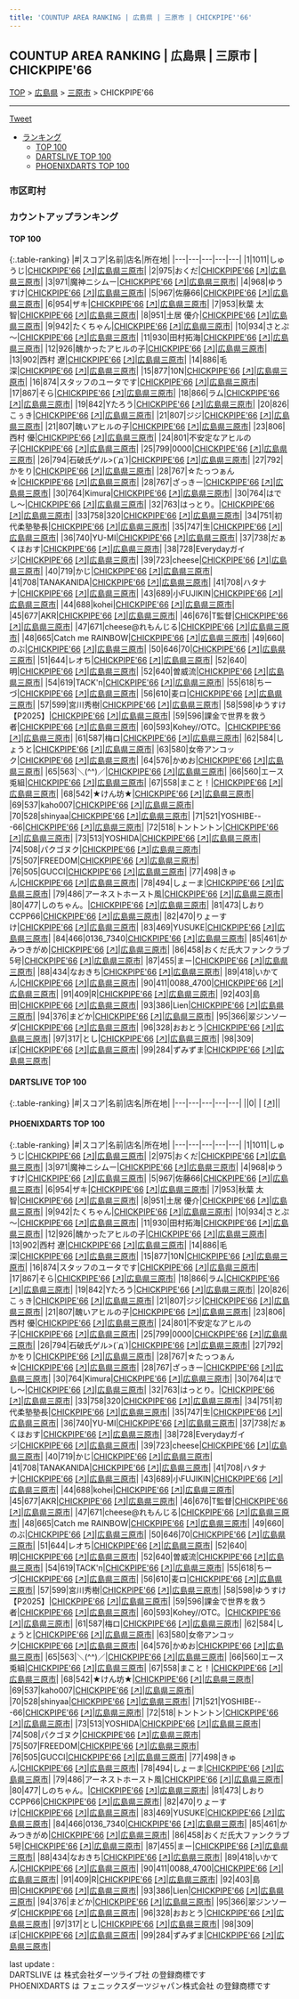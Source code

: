 ```yaml
---
title: 'COUNTUP AREA RANKING | 広島県 | 三原市 | CHICKPIPE''66'
---
```

## COUNTUP AREA RANKING | 広島県 | 三原市 | CHICKPIPE'66

[TOP](/darts/rank/) > [広島県](/darts/rank/広島県/) > [三原市](/darts/rank/広島県/三原市/) > CHICKPIPE'66

___

<a href="https://twitter.com/share?ref_src=twsrc%5Etfw" data-text="COUNTUP AREA RANKING | 広島県三原市CHICKPIPE'66" class="twitter-share-button" data-hashtags="DARTSLIVE,PHOENIXDARTS,darts,ダーツ" data-show-count="false">Tweet</a>

* [ランキング](#カウントアップランキング)
    * [TOP 100](#top-100)
    * [DARTSLIVE TOP 100](#dartslive-top-100)
    * [PHOENIXDARTS TOP 100](#phoenixdarts-top-100)

### 市区町村

<ul>

</ul>

### カウントアップランキング

#### TOP 100



{:.table-ranking}
|#|スコア|名前|店名|所在地|
|---|---|---|---|---|
|1|1011|<span class="rank-name-pd">しゅうじ</span>|<a href="/darts/rank/shops/75412.html">CHICKPIPE'66</a> <a href="https://vs.phoenixdarts.com/jp/shop/shopDetailInfo/s_75412?s_seq=75412">[↗]</a>|<a href="/darts/rank/広島県/三原市">広島県三原市</a>|
|2|975|<span class="rank-name-pd">おくだ</span>|<a href="/darts/rank/shops/75412.html">CHICKPIPE'66</a> <a href="https://vs.phoenixdarts.com/jp/shop/shopDetailInfo/s_75412?s_seq=75412">[↗]</a>|<a href="/darts/rank/広島県/三原市">広島県三原市</a>|
|3|971|<span class="rank-name-pd">魔神ニシムー</span>|<a href="/darts/rank/shops/75412.html">CHICKPIPE'66</a> <a href="https://vs.phoenixdarts.com/jp/shop/shopDetailInfo/s_75412?s_seq=75412">[↗]</a>|<a href="/darts/rank/広島県/三原市">広島県三原市</a>|
|4|968|<span class="rank-name-pd">ゆうすけ</span>|<a href="/darts/rank/shops/75412.html">CHICKPIPE'66</a> <a href="https://vs.phoenixdarts.com/jp/shop/shopDetailInfo/s_75412?s_seq=75412">[↗]</a>|<a href="/darts/rank/広島県/三原市">広島県三原市</a>|
|5|967|<span class="rank-name-pd">佐藤66</span>|<a href="/darts/rank/shops/75412.html">CHICKPIPE'66</a> <a href="https://vs.phoenixdarts.com/jp/shop/shopDetailInfo/s_75412?s_seq=75412">[↗]</a>|<a href="/darts/rank/広島県/三原市">広島県三原市</a>|
|6|954|<span class="rank-name-pd">ザキ</span>|<a href="/darts/rank/shops/75412.html">CHICKPIPE'66</a> <a href="https://vs.phoenixdarts.com/jp/shop/shopDetailInfo/s_75412?s_seq=75412">[↗]</a>|<a href="/darts/rank/広島県/三原市">広島県三原市</a>|
|7|953|<span class="rank-name-pd"><span class="pro-icon-pd"></span>秋葉 太智</span>|<a href="/darts/rank/shops/75412.html">CHICKPIPE'66</a> <a href="https://vs.phoenixdarts.com/jp/shop/shopDetailInfo/s_75412?s_seq=75412">[↗]</a>|<a href="/darts/rank/広島県/三原市">広島県三原市</a>|
|8|951|<span class="rank-name-pd"><span class="pro-icon-pd"></span>土居 優介</span>|<a href="/darts/rank/shops/75412.html">CHICKPIPE'66</a> <a href="https://vs.phoenixdarts.com/jp/shop/shopDetailInfo/s_75412?s_seq=75412">[↗]</a>|<a href="/darts/rank/広島県/三原市">広島県三原市</a>|
|9|942|<span class="rank-name-pd">たくちゃん</span>|<a href="/darts/rank/shops/75412.html">CHICKPIPE'66</a> <a href="https://vs.phoenixdarts.com/jp/shop/shopDetailInfo/s_75412?s_seq=75412">[↗]</a>|<a href="/darts/rank/広島県/三原市">広島県三原市</a>|
|10|934|<span class="rank-name-pd">さとぷ～</span>|<a href="/darts/rank/shops/75412.html">CHICKPIPE'66</a> <a href="https://vs.phoenixdarts.com/jp/shop/shopDetailInfo/s_75412?s_seq=75412">[↗]</a>|<a href="/darts/rank/広島県/三原市">広島県三原市</a>|
|11|930|<span class="rank-name-pd">田村拓海</span>|<a href="/darts/rank/shops/75412.html">CHICKPIPE'66</a> <a href="https://vs.phoenixdarts.com/jp/shop/shopDetailInfo/s_75412?s_seq=75412">[↗]</a>|<a href="/darts/rank/広島県/三原市">広島県三原市</a>|
|12|926|<span class="rank-name-pd">醜かったアヒルの子</span>|<a href="/darts/rank/shops/75412.html">CHICKPIPE'66</a> <a href="https://vs.phoenixdarts.com/jp/shop/shopDetailInfo/s_75412?s_seq=75412">[↗]</a>|<a href="/darts/rank/広島県/三原市">広島県三原市</a>|
|13|902|<span class="rank-name-pd"><span class="pro-icon-pd"></span>西村 遼</span>|<a href="/darts/rank/shops/75412.html">CHICKPIPE'66</a> <a href="https://vs.phoenixdarts.com/jp/shop/shopDetailInfo/s_75412?s_seq=75412">[↗]</a>|<a href="/darts/rank/広島県/三原市">広島県三原市</a>|
|14|886|<span class="rank-name-pd">毛深</span>|<a href="/darts/rank/shops/75412.html">CHICKPIPE'66</a> <a href="https://vs.phoenixdarts.com/jp/shop/shopDetailInfo/s_75412?s_seq=75412">[↗]</a>|<a href="/darts/rank/広島県/三原市">広島県三原市</a>|
|15|877|<span class="rank-name-pd">10N</span>|<a href="/darts/rank/shops/75412.html">CHICKPIPE'66</a> <a href="https://vs.phoenixdarts.com/jp/shop/shopDetailInfo/s_75412?s_seq=75412">[↗]</a>|<a href="/darts/rank/広島県/三原市">広島県三原市</a>|
|16|874|<span class="rank-name-pd">スタッフのユータです</span>|<a href="/darts/rank/shops/75412.html">CHICKPIPE'66</a> <a href="https://vs.phoenixdarts.com/jp/shop/shopDetailInfo/s_75412?s_seq=75412">[↗]</a>|<a href="/darts/rank/広島県/三原市">広島県三原市</a>|
|17|867|<span class="rank-name-pd">そら</span>|<a href="/darts/rank/shops/75412.html">CHICKPIPE'66</a> <a href="https://vs.phoenixdarts.com/jp/shop/shopDetailInfo/s_75412?s_seq=75412">[↗]</a>|<a href="/darts/rank/広島県/三原市">広島県三原市</a>|
|18|866|<span class="rank-name-pd">ラム</span>|<a href="/darts/rank/shops/75412.html">CHICKPIPE'66</a> <a href="https://vs.phoenixdarts.com/jp/shop/shopDetailInfo/s_75412?s_seq=75412">[↗]</a>|<a href="/darts/rank/広島県/三原市">広島県三原市</a>|
|19|842|<span class="rank-name-pd">Yたろう</span>|<a href="/darts/rank/shops/75412.html">CHICKPIPE'66</a> <a href="https://vs.phoenixdarts.com/jp/shop/shopDetailInfo/s_75412?s_seq=75412">[↗]</a>|<a href="/darts/rank/広島県/三原市">広島県三原市</a>|
|20|826|<span class="rank-name-pd">こぅき</span>|<a href="/darts/rank/shops/75412.html">CHICKPIPE'66</a> <a href="https://vs.phoenixdarts.com/jp/shop/shopDetailInfo/s_75412?s_seq=75412">[↗]</a>|<a href="/darts/rank/広島県/三原市">広島県三原市</a>|
|21|807|<span class="rank-name-pd">ジジ</span>|<a href="/darts/rank/shops/75412.html">CHICKPIPE'66</a> <a href="https://vs.phoenixdarts.com/jp/shop/shopDetailInfo/s_75412?s_seq=75412">[↗]</a>|<a href="/darts/rank/広島県/三原市">広島県三原市</a>|
|21|807|<span class="rank-name-pd">醜いアヒルの子</span>|<a href="/darts/rank/shops/75412.html">CHICKPIPE'66</a> <a href="https://vs.phoenixdarts.com/jp/shop/shopDetailInfo/s_75412?s_seq=75412">[↗]</a>|<a href="/darts/rank/広島県/三原市">広島県三原市</a>|
|23|806|<span class="rank-name-pd">西村 優</span>|<a href="/darts/rank/shops/75412.html">CHICKPIPE'66</a> <a href="https://vs.phoenixdarts.com/jp/shop/shopDetailInfo/s_75412?s_seq=75412">[↗]</a>|<a href="/darts/rank/広島県/三原市">広島県三原市</a>|
|24|801|<span class="rank-name-pd">不安定なアヒルの子</span>|<a href="/darts/rank/shops/75412.html">CHICKPIPE'66</a> <a href="https://vs.phoenixdarts.com/jp/shop/shopDetailInfo/s_75412?s_seq=75412">[↗]</a>|<a href="/darts/rank/広島県/三原市">広島県三原市</a>|
|25|799|<span class="rank-name-pd">0000</span>|<a href="/darts/rank/shops/75412.html">CHICKPIPE'66</a> <a href="https://vs.phoenixdarts.com/jp/shop/shopDetailInfo/s_75412?s_seq=75412">[↗]</a>|<a href="/darts/rank/広島県/三原市">広島県三原市</a>|
|26|794|<span class="rank-name-pd">石破氏ゲル&gt;⁠(⁠´⁠д⁠`⁠)⁠</span>|<a href="/darts/rank/shops/75412.html">CHICKPIPE'66</a> <a href="https://vs.phoenixdarts.com/jp/shop/shopDetailInfo/s_75412?s_seq=75412">[↗]</a>|<a href="/darts/rank/広島県/三原市">広島県三原市</a>|
|27|792|<span class="rank-name-pd">かをり</span>|<a href="/darts/rank/shops/75412.html">CHICKPIPE'66</a> <a href="https://vs.phoenixdarts.com/jp/shop/shopDetailInfo/s_75412?s_seq=75412">[↗]</a>|<a href="/darts/rank/広島県/三原市">広島県三原市</a>|
|28|767|<span class="rank-name-pd">☆たっつぁん☆</span>|<a href="/darts/rank/shops/75412.html">CHICKPIPE'66</a> <a href="https://vs.phoenixdarts.com/jp/shop/shopDetailInfo/s_75412?s_seq=75412">[↗]</a>|<a href="/darts/rank/広島県/三原市">広島県三原市</a>|
|28|767|<span class="rank-name-pd">ざっきー</span>|<a href="/darts/rank/shops/75412.html">CHICKPIPE'66</a> <a href="https://vs.phoenixdarts.com/jp/shop/shopDetailInfo/s_75412?s_seq=75412">[↗]</a>|<a href="/darts/rank/広島県/三原市">広島県三原市</a>|
|30|764|<span class="rank-name-pd">Kimura</span>|<a href="/darts/rank/shops/75412.html">CHICKPIPE'66</a> <a href="https://vs.phoenixdarts.com/jp/shop/shopDetailInfo/s_75412?s_seq=75412">[↗]</a>|<a href="/darts/rank/広島県/三原市">広島県三原市</a>|
|30|764|<span class="rank-name-pd">はでし〜</span>|<a href="/darts/rank/shops/75412.html">CHICKPIPE'66</a> <a href="https://vs.phoenixdarts.com/jp/shop/shopDetailInfo/s_75412?s_seq=75412">[↗]</a>|<a href="/darts/rank/広島県/三原市">広島県三原市</a>|
|32|763|<span class="rank-name-pd">はっとり。</span>|<a href="/darts/rank/shops/75412.html">CHICKPIPE'66</a> <a href="https://vs.phoenixdarts.com/jp/shop/shopDetailInfo/s_75412?s_seq=75412">[↗]</a>|<a href="/darts/rank/広島県/三原市">広島県三原市</a>|
|33|758|<span class="rank-name-pd">320</span>|<a href="/darts/rank/shops/75412.html">CHICKPIPE'66</a> <a href="https://vs.phoenixdarts.com/jp/shop/shopDetailInfo/s_75412?s_seq=75412">[↗]</a>|<a href="/darts/rank/広島県/三原市">広島県三原市</a>|
|34|751|<span class="rank-name-pd">初代柔塾塾長</span>|<a href="/darts/rank/shops/75412.html">CHICKPIPE'66</a> <a href="https://vs.phoenixdarts.com/jp/shop/shopDetailInfo/s_75412?s_seq=75412">[↗]</a>|<a href="/darts/rank/広島県/三原市">広島県三原市</a>|
|35|747|<span class="rank-name-pd">生</span>|<a href="/darts/rank/shops/75412.html">CHICKPIPE'66</a> <a href="https://vs.phoenixdarts.com/jp/shop/shopDetailInfo/s_75412?s_seq=75412">[↗]</a>|<a href="/darts/rank/広島県/三原市">広島県三原市</a>|
|36|740|<span class="rank-name-pd">YU-MI</span>|<a href="/darts/rank/shops/75412.html">CHICKPIPE'66</a> <a href="https://vs.phoenixdarts.com/jp/shop/shopDetailInfo/s_75412?s_seq=75412">[↗]</a>|<a href="/darts/rank/広島県/三原市">広島県三原市</a>|
|37|738|<span class="rank-name-pd">だぁくほおす</span>|<a href="/darts/rank/shops/75412.html">CHICKPIPE'66</a> <a href="https://vs.phoenixdarts.com/jp/shop/shopDetailInfo/s_75412?s_seq=75412">[↗]</a>|<a href="/darts/rank/広島県/三原市">広島県三原市</a>|
|38|728|<span class="rank-name-pd">Everydayガイジ</span>|<a href="/darts/rank/shops/75412.html">CHICKPIPE'66</a> <a href="https://vs.phoenixdarts.com/jp/shop/shopDetailInfo/s_75412?s_seq=75412">[↗]</a>|<a href="/darts/rank/広島県/三原市">広島県三原市</a>|
|39|723|<span class="rank-name-pd">cheese</span>|<a href="/darts/rank/shops/75412.html">CHICKPIPE'66</a> <a href="https://vs.phoenixdarts.com/jp/shop/shopDetailInfo/s_75412?s_seq=75412">[↗]</a>|<a href="/darts/rank/広島県/三原市">広島県三原市</a>|
|40|719|<span class="rank-name-pd">かじ</span>|<a href="/darts/rank/shops/75412.html">CHICKPIPE'66</a> <a href="https://vs.phoenixdarts.com/jp/shop/shopDetailInfo/s_75412?s_seq=75412">[↗]</a>|<a href="/darts/rank/広島県/三原市">広島県三原市</a>|
|41|708|<span class="rank-name-pd">TANAKANIDA</span>|<a href="/darts/rank/shops/75412.html">CHICKPIPE'66</a> <a href="https://vs.phoenixdarts.com/jp/shop/shopDetailInfo/s_75412?s_seq=75412">[↗]</a>|<a href="/darts/rank/広島県/三原市">広島県三原市</a>|
|41|708|<span class="rank-name-pd">ハタナナ</span>|<a href="/darts/rank/shops/75412.html">CHICKPIPE'66</a> <a href="https://vs.phoenixdarts.com/jp/shop/shopDetailInfo/s_75412?s_seq=75412">[↗]</a>|<a href="/darts/rank/広島県/三原市">広島県三原市</a>|
|43|689|<span class="rank-name-pd">小FUJIKIN</span>|<a href="/darts/rank/shops/75412.html">CHICKPIPE'66</a> <a href="https://vs.phoenixdarts.com/jp/shop/shopDetailInfo/s_75412?s_seq=75412">[↗]</a>|<a href="/darts/rank/広島県/三原市">広島県三原市</a>|
|44|688|<span class="rank-name-pd">kohei</span>|<a href="/darts/rank/shops/75412.html">CHICKPIPE'66</a> <a href="https://vs.phoenixdarts.com/jp/shop/shopDetailInfo/s_75412?s_seq=75412">[↗]</a>|<a href="/darts/rank/広島県/三原市">広島県三原市</a>|
|45|677|<span class="rank-name-pd">AKR</span>|<a href="/darts/rank/shops/75412.html">CHICKPIPE'66</a> <a href="https://vs.phoenixdarts.com/jp/shop/shopDetailInfo/s_75412?s_seq=75412">[↗]</a>|<a href="/darts/rank/広島県/三原市">広島県三原市</a>|
|46|676|<span class="rank-name-pd">T監督</span>|<a href="/darts/rank/shops/75412.html">CHICKPIPE'66</a> <a href="https://vs.phoenixdarts.com/jp/shop/shopDetailInfo/s_75412?s_seq=75412">[↗]</a>|<a href="/darts/rank/広島県/三原市">広島県三原市</a>|
|47|671|<span class="rank-name-pd">cheese@れもんじる</span>|<a href="/darts/rank/shops/75412.html">CHICKPIPE'66</a> <a href="https://vs.phoenixdarts.com/jp/shop/shopDetailInfo/s_75412?s_seq=75412">[↗]</a>|<a href="/darts/rank/広島県/三原市">広島県三原市</a>|
|48|665|<span class="rank-name-pd">Catch me RAINBOW</span>|<a href="/darts/rank/shops/75412.html">CHICKPIPE'66</a> <a href="https://vs.phoenixdarts.com/jp/shop/shopDetailInfo/s_75412?s_seq=75412">[↗]</a>|<a href="/darts/rank/広島県/三原市">広島県三原市</a>|
|49|660|<span class="rank-name-pd">のぶ</span>|<a href="/darts/rank/shops/75412.html">CHICKPIPE'66</a> <a href="https://vs.phoenixdarts.com/jp/shop/shopDetailInfo/s_75412?s_seq=75412">[↗]</a>|<a href="/darts/rank/広島県/三原市">広島県三原市</a>|
|50|646|<span class="rank-name-pd">70</span>|<a href="/darts/rank/shops/75412.html">CHICKPIPE'66</a> <a href="https://vs.phoenixdarts.com/jp/shop/shopDetailInfo/s_75412?s_seq=75412">[↗]</a>|<a href="/darts/rank/広島県/三原市">広島県三原市</a>|
|51|644|<span class="rank-name-pd">レオち</span>|<a href="/darts/rank/shops/75412.html">CHICKPIPE'66</a> <a href="https://vs.phoenixdarts.com/jp/shop/shopDetailInfo/s_75412?s_seq=75412">[↗]</a>|<a href="/darts/rank/広島県/三原市">広島県三原市</a>|
|52|640|<span class="rank-name-pd">明</span>|<a href="/darts/rank/shops/75412.html">CHICKPIPE'66</a> <a href="https://vs.phoenixdarts.com/jp/shop/shopDetailInfo/s_75412?s_seq=75412">[↗]</a>|<a href="/darts/rank/広島県/三原市">広島県三原市</a>|
|52|640|<span class="rank-name-pd">曽威流</span>|<a href="/darts/rank/shops/75412.html">CHICKPIPE'66</a> <a href="https://vs.phoenixdarts.com/jp/shop/shopDetailInfo/s_75412?s_seq=75412">[↗]</a>|<a href="/darts/rank/広島県/三原市">広島県三原市</a>|
|54|619|<span class="rank-name-pd">TACK&#x27;n</span>|<a href="/darts/rank/shops/75412.html">CHICKPIPE'66</a> <a href="https://vs.phoenixdarts.com/jp/shop/shopDetailInfo/s_75412?s_seq=75412">[↗]</a>|<a href="/darts/rank/広島県/三原市">広島県三原市</a>|
|55|618|<span class="rank-name-pd">ちーづ</span>|<a href="/darts/rank/shops/75412.html">CHICKPIPE'66</a> <a href="https://vs.phoenixdarts.com/jp/shop/shopDetailInfo/s_75412?s_seq=75412">[↗]</a>|<a href="/darts/rank/広島県/三原市">広島県三原市</a>|
|56|610|<span class="rank-name-pd">麦ロ</span>|<a href="/darts/rank/shops/75412.html">CHICKPIPE'66</a> <a href="https://vs.phoenixdarts.com/jp/shop/shopDetailInfo/s_75412?s_seq=75412">[↗]</a>|<a href="/darts/rank/広島県/三原市">広島県三原市</a>|
|57|599|<span class="rank-name-pd">宮川秀樹</span>|<a href="/darts/rank/shops/75412.html">CHICKPIPE'66</a> <a href="https://vs.phoenixdarts.com/jp/shop/shopDetailInfo/s_75412?s_seq=75412">[↗]</a>|<a href="/darts/rank/広島県/三原市">広島県三原市</a>|
|58|598|<span class="rank-name-pd">ゆうすけ【P2025】</span>|<a href="/darts/rank/shops/75412.html">CHICKPIPE'66</a> <a href="https://vs.phoenixdarts.com/jp/shop/shopDetailInfo/s_75412?s_seq=75412">[↗]</a>|<a href="/darts/rank/広島県/三原市">広島県三原市</a>|
|59|596|<span class="rank-name-pd">課金で世界を救う者</span>|<a href="/darts/rank/shops/75412.html">CHICKPIPE'66</a> <a href="https://vs.phoenixdarts.com/jp/shop/shopDetailInfo/s_75412?s_seq=75412">[↗]</a>|<a href="/darts/rank/広島県/三原市">広島県三原市</a>|
|60|593|<span class="rank-name-pd">Kohey//OTC。</span>|<a href="/darts/rank/shops/75412.html">CHICKPIPE'66</a> <a href="https://vs.phoenixdarts.com/jp/shop/shopDetailInfo/s_75412?s_seq=75412">[↗]</a>|<a href="/darts/rank/広島県/三原市">広島県三原市</a>|
|61|587|<span class="rank-name-pd">梅ロ</span>|<a href="/darts/rank/shops/75412.html">CHICKPIPE'66</a> <a href="https://vs.phoenixdarts.com/jp/shop/shopDetailInfo/s_75412?s_seq=75412">[↗]</a>|<a href="/darts/rank/広島県/三原市">広島県三原市</a>|
|62|584|<span class="rank-name-pd">しょうと</span>|<a href="/darts/rank/shops/75412.html">CHICKPIPE'66</a> <a href="https://vs.phoenixdarts.com/jp/shop/shopDetailInfo/s_75412?s_seq=75412">[↗]</a>|<a href="/darts/rank/広島県/三原市">広島県三原市</a>|
|63|580|<span class="rank-name-pd">女帝アンコック</span>|<a href="/darts/rank/shops/75412.html">CHICKPIPE'66</a> <a href="https://vs.phoenixdarts.com/jp/shop/shopDetailInfo/s_75412?s_seq=75412">[↗]</a>|<a href="/darts/rank/広島県/三原市">広島県三原市</a>|
|64|576|<span class="rank-name-pd">かめお</span>|<a href="/darts/rank/shops/75412.html">CHICKPIPE'66</a> <a href="https://vs.phoenixdarts.com/jp/shop/shopDetailInfo/s_75412?s_seq=75412">[↗]</a>|<a href="/darts/rank/広島県/三原市">広島県三原市</a>|
|65|563|<span class="rank-name-pd">＼(^^)／</span>|<a href="/darts/rank/shops/75412.html">CHICKPIPE'66</a> <a href="https://vs.phoenixdarts.com/jp/shop/shopDetailInfo/s_75412?s_seq=75412">[↗]</a>|<a href="/darts/rank/広島県/三原市">広島県三原市</a>|
|66|560|<span class="rank-name-pd">エース兎組</span>|<a href="/darts/rank/shops/75412.html">CHICKPIPE'66</a> <a href="https://vs.phoenixdarts.com/jp/shop/shopDetailInfo/s_75412?s_seq=75412">[↗]</a>|<a href="/darts/rank/広島県/三原市">広島県三原市</a>|
|67|558|<span class="rank-name-pd">まこと！</span>|<a href="/darts/rank/shops/75412.html">CHICKPIPE'66</a> <a href="https://vs.phoenixdarts.com/jp/shop/shopDetailInfo/s_75412?s_seq=75412">[↗]</a>|<a href="/darts/rank/広島県/三原市">広島県三原市</a>|
|68|542|<span class="rank-name-pd">★けん坊★</span>|<a href="/darts/rank/shops/75412.html">CHICKPIPE'66</a> <a href="https://vs.phoenixdarts.com/jp/shop/shopDetailInfo/s_75412?s_seq=75412">[↗]</a>|<a href="/darts/rank/広島県/三原市">広島県三原市</a>|
|69|537|<span class="rank-name-pd">kaho007</span>|<a href="/darts/rank/shops/75412.html">CHICKPIPE'66</a> <a href="https://vs.phoenixdarts.com/jp/shop/shopDetailInfo/s_75412?s_seq=75412">[↗]</a>|<a href="/darts/rank/広島県/三原市">広島県三原市</a>|
|70|528|<span class="rank-name-pd">shinyaa</span>|<a href="/darts/rank/shops/75412.html">CHICKPIPE'66</a> <a href="https://vs.phoenixdarts.com/jp/shop/shopDetailInfo/s_75412?s_seq=75412">[↗]</a>|<a href="/darts/rank/広島県/三原市">広島県三原市</a>|
|71|521|<span class="rank-name-pd">YOSHIBE---66</span>|<a href="/darts/rank/shops/75412.html">CHICKPIPE'66</a> <a href="https://vs.phoenixdarts.com/jp/shop/shopDetailInfo/s_75412?s_seq=75412">[↗]</a>|<a href="/darts/rank/広島県/三原市">広島県三原市</a>|
|72|518|<span class="rank-name-pd">トントントン</span>|<a href="/darts/rank/shops/75412.html">CHICKPIPE'66</a> <a href="https://vs.phoenixdarts.com/jp/shop/shopDetailInfo/s_75412?s_seq=75412">[↗]</a>|<a href="/darts/rank/広島県/三原市">広島県三原市</a>|
|73|513|<span class="rank-name-pd">YOSHIDA</span>|<a href="/darts/rank/shops/75412.html">CHICKPIPE'66</a> <a href="https://vs.phoenixdarts.com/jp/shop/shopDetailInfo/s_75412?s_seq=75412">[↗]</a>|<a href="/darts/rank/広島県/三原市">広島県三原市</a>|
|74|508|<span class="rank-name-pd">パクゴヌク</span>|<a href="/darts/rank/shops/75412.html">CHICKPIPE'66</a> <a href="https://vs.phoenixdarts.com/jp/shop/shopDetailInfo/s_75412?s_seq=75412">[↗]</a>|<a href="/darts/rank/広島県/三原市">広島県三原市</a>|
|75|507|<span class="rank-name-pd">FREEDOM</span>|<a href="/darts/rank/shops/75412.html">CHICKPIPE'66</a> <a href="https://vs.phoenixdarts.com/jp/shop/shopDetailInfo/s_75412?s_seq=75412">[↗]</a>|<a href="/darts/rank/広島県/三原市">広島県三原市</a>|
|76|505|<span class="rank-name-pd">GUCCI</span>|<a href="/darts/rank/shops/75412.html">CHICKPIPE'66</a> <a href="https://vs.phoenixdarts.com/jp/shop/shopDetailInfo/s_75412?s_seq=75412">[↗]</a>|<a href="/darts/rank/広島県/三原市">広島県三原市</a>|
|77|498|<span class="rank-name-pd">きゅん</span>|<a href="/darts/rank/shops/75412.html">CHICKPIPE'66</a> <a href="https://vs.phoenixdarts.com/jp/shop/shopDetailInfo/s_75412?s_seq=75412">[↗]</a>|<a href="/darts/rank/広島県/三原市">広島県三原市</a>|
|78|494|<span class="rank-name-pd">しょーま</span>|<a href="/darts/rank/shops/75412.html">CHICKPIPE'66</a> <a href="https://vs.phoenixdarts.com/jp/shop/shopDetailInfo/s_75412?s_seq=75412">[↗]</a>|<a href="/darts/rank/広島県/三原市">広島県三原市</a>|
|79|486|<span class="rank-name-pd">アーネストホースト風</span>|<a href="/darts/rank/shops/75412.html">CHICKPIPE'66</a> <a href="https://vs.phoenixdarts.com/jp/shop/shopDetailInfo/s_75412?s_seq=75412">[↗]</a>|<a href="/darts/rank/広島県/三原市">広島県三原市</a>|
|80|477|<span class="rank-name-pd">しのちゃん。</span>|<a href="/darts/rank/shops/75412.html">CHICKPIPE'66</a> <a href="https://vs.phoenixdarts.com/jp/shop/shopDetailInfo/s_75412?s_seq=75412">[↗]</a>|<a href="/darts/rank/広島県/三原市">広島県三原市</a>|
|81|473|<span class="rank-name-pd">しおりCCPP66</span>|<a href="/darts/rank/shops/75412.html">CHICKPIPE'66</a> <a href="https://vs.phoenixdarts.com/jp/shop/shopDetailInfo/s_75412?s_seq=75412">[↗]</a>|<a href="/darts/rank/広島県/三原市">広島県三原市</a>|
|82|470|<span class="rank-name-pd">りょーすけ</span>|<a href="/darts/rank/shops/75412.html">CHICKPIPE'66</a> <a href="https://vs.phoenixdarts.com/jp/shop/shopDetailInfo/s_75412?s_seq=75412">[↗]</a>|<a href="/darts/rank/広島県/三原市">広島県三原市</a>|
|83|469|<span class="rank-name-pd">YUSUKE</span>|<a href="/darts/rank/shops/75412.html">CHICKPIPE'66</a> <a href="https://vs.phoenixdarts.com/jp/shop/shopDetailInfo/s_75412?s_seq=75412">[↗]</a>|<a href="/darts/rank/広島県/三原市">広島県三原市</a>|
|84|466|<span class="rank-name-pd">0136_7340</span>|<a href="/darts/rank/shops/75412.html">CHICKPIPE'66</a> <a href="https://vs.phoenixdarts.com/jp/shop/shopDetailInfo/s_75412?s_seq=75412">[↗]</a>|<a href="/darts/rank/広島県/三原市">広島県三原市</a>|
|85|461|<span class="rank-name-pd">かみつきがめ</span>|<a href="/darts/rank/shops/75412.html">CHICKPIPE'66</a> <a href="https://vs.phoenixdarts.com/jp/shop/shopDetailInfo/s_75412?s_seq=75412">[↗]</a>|<a href="/darts/rank/広島県/三原市">広島県三原市</a>|
|86|458|<span class="rank-name-pd">おくだ氏大ファンクラブ5号</span>|<a href="/darts/rank/shops/75412.html">CHICKPIPE'66</a> <a href="https://vs.phoenixdarts.com/jp/shop/shopDetailInfo/s_75412?s_seq=75412">[↗]</a>|<a href="/darts/rank/広島県/三原市">広島県三原市</a>|
|87|455|<span class="rank-name-pd">まー</span>|<a href="/darts/rank/shops/75412.html">CHICKPIPE'66</a> <a href="https://vs.phoenixdarts.com/jp/shop/shopDetailInfo/s_75412?s_seq=75412">[↗]</a>|<a href="/darts/rank/広島県/三原市">広島県三原市</a>|
|88|434|<span class="rank-name-pd">なおきち</span>|<a href="/darts/rank/shops/75412.html">CHICKPIPE'66</a> <a href="https://vs.phoenixdarts.com/jp/shop/shopDetailInfo/s_75412?s_seq=75412">[↗]</a>|<a href="/darts/rank/広島県/三原市">広島県三原市</a>|
|89|418|<span class="rank-name-pd">いかてん</span>|<a href="/darts/rank/shops/75412.html">CHICKPIPE'66</a> <a href="https://vs.phoenixdarts.com/jp/shop/shopDetailInfo/s_75412?s_seq=75412">[↗]</a>|<a href="/darts/rank/広島県/三原市">広島県三原市</a>|
|90|411|<span class="rank-name-pd">0088_4700</span>|<a href="/darts/rank/shops/75412.html">CHICKPIPE'66</a> <a href="https://vs.phoenixdarts.com/jp/shop/shopDetailInfo/s_75412?s_seq=75412">[↗]</a>|<a href="/darts/rank/広島県/三原市">広島県三原市</a>|
|91|409|<span class="rank-name-pd">R</span>|<a href="/darts/rank/shops/75412.html">CHICKPIPE'66</a> <a href="https://vs.phoenixdarts.com/jp/shop/shopDetailInfo/s_75412?s_seq=75412">[↗]</a>|<a href="/darts/rank/広島県/三原市">広島県三原市</a>|
|92|403|<span class="rank-name-pd">島田</span>|<a href="/darts/rank/shops/75412.html">CHICKPIPE'66</a> <a href="https://vs.phoenixdarts.com/jp/shop/shopDetailInfo/s_75412?s_seq=75412">[↗]</a>|<a href="/darts/rank/広島県/三原市">広島県三原市</a>|
|93|386|<span class="rank-name-pd">Lien</span>|<a href="/darts/rank/shops/75412.html">CHICKPIPE'66</a> <a href="https://vs.phoenixdarts.com/jp/shop/shopDetailInfo/s_75412?s_seq=75412">[↗]</a>|<a href="/darts/rank/広島県/三原市">広島県三原市</a>|
|94|376|<span class="rank-name-pd">まどか</span>|<a href="/darts/rank/shops/75412.html">CHICKPIPE'66</a> <a href="https://vs.phoenixdarts.com/jp/shop/shopDetailInfo/s_75412?s_seq=75412">[↗]</a>|<a href="/darts/rank/広島県/三原市">広島県三原市</a>|
|95|366|<span class="rank-name-pd">翠ジンソーダ</span>|<a href="/darts/rank/shops/75412.html">CHICKPIPE'66</a> <a href="https://vs.phoenixdarts.com/jp/shop/shopDetailInfo/s_75412?s_seq=75412">[↗]</a>|<a href="/darts/rank/広島県/三原市">広島県三原市</a>|
|96|328|<span class="rank-name-pd">おおとう</span>|<a href="/darts/rank/shops/75412.html">CHICKPIPE'66</a> <a href="https://vs.phoenixdarts.com/jp/shop/shopDetailInfo/s_75412?s_seq=75412">[↗]</a>|<a href="/darts/rank/広島県/三原市">広島県三原市</a>|
|97|317|<span class="rank-name-pd">とし</span>|<a href="/darts/rank/shops/75412.html">CHICKPIPE'66</a> <a href="https://vs.phoenixdarts.com/jp/shop/shopDetailInfo/s_75412?s_seq=75412">[↗]</a>|<a href="/darts/rank/広島県/三原市">広島県三原市</a>|
|98|309|<span class="rank-name-pd">ぼ</span>|<a href="/darts/rank/shops/75412.html">CHICKPIPE'66</a> <a href="https://vs.phoenixdarts.com/jp/shop/shopDetailInfo/s_75412?s_seq=75412">[↗]</a>|<a href="/darts/rank/広島県/三原市">広島県三原市</a>|
|99|284|<span class="rank-name-pd">ずみずま</span>|<a href="/darts/rank/shops/75412.html">CHICKPIPE'66</a> <a href="https://vs.phoenixdarts.com/jp/shop/shopDetailInfo/s_75412?s_seq=75412">[↗]</a>|<a href="/darts/rank/広島県/三原市">広島県三原市</a>|


#### DARTSLIVE TOP 100



{:.table-ranking}
|#|スコア|名前|店名|所在地|
|---|---|---|---|---|
||0|<span class="rank-name-dl"> </span>|<a href="/darts/rank/shops/.html"></a> <a href="">[↗]</a>|<a href="/darts/rank//"></a>|


#### PHOENIXDARTS TOP 100



{:.table-ranking}
|#|スコア|名前|店名|所在地|
|---|---|---|---|---|
|1|1011|<span class="rank-name-pd">しゅうじ</span>|<a href="/darts/rank/shops/75412.html">CHICKPIPE'66</a> <a href="https://vs.phoenixdarts.com/jp/shop/shopDetailInfo/s_75412?s_seq=75412">[↗]</a>|<a href="/darts/rank/広島県/三原市">広島県三原市</a>|
|2|975|<span class="rank-name-pd">おくだ</span>|<a href="/darts/rank/shops/75412.html">CHICKPIPE'66</a> <a href="https://vs.phoenixdarts.com/jp/shop/shopDetailInfo/s_75412?s_seq=75412">[↗]</a>|<a href="/darts/rank/広島県/三原市">広島県三原市</a>|
|3|971|<span class="rank-name-pd">魔神ニシムー</span>|<a href="/darts/rank/shops/75412.html">CHICKPIPE'66</a> <a href="https://vs.phoenixdarts.com/jp/shop/shopDetailInfo/s_75412?s_seq=75412">[↗]</a>|<a href="/darts/rank/広島県/三原市">広島県三原市</a>|
|4|968|<span class="rank-name-pd">ゆうすけ</span>|<a href="/darts/rank/shops/75412.html">CHICKPIPE'66</a> <a href="https://vs.phoenixdarts.com/jp/shop/shopDetailInfo/s_75412?s_seq=75412">[↗]</a>|<a href="/darts/rank/広島県/三原市">広島県三原市</a>|
|5|967|<span class="rank-name-pd">佐藤66</span>|<a href="/darts/rank/shops/75412.html">CHICKPIPE'66</a> <a href="https://vs.phoenixdarts.com/jp/shop/shopDetailInfo/s_75412?s_seq=75412">[↗]</a>|<a href="/darts/rank/広島県/三原市">広島県三原市</a>|
|6|954|<span class="rank-name-pd">ザキ</span>|<a href="/darts/rank/shops/75412.html">CHICKPIPE'66</a> <a href="https://vs.phoenixdarts.com/jp/shop/shopDetailInfo/s_75412?s_seq=75412">[↗]</a>|<a href="/darts/rank/広島県/三原市">広島県三原市</a>|
|7|953|<span class="rank-name-pd"><span class="pro-icon-pd"></span>秋葉 太智</span>|<a href="/darts/rank/shops/75412.html">CHICKPIPE'66</a> <a href="https://vs.phoenixdarts.com/jp/shop/shopDetailInfo/s_75412?s_seq=75412">[↗]</a>|<a href="/darts/rank/広島県/三原市">広島県三原市</a>|
|8|951|<span class="rank-name-pd"><span class="pro-icon-pd"></span>土居 優介</span>|<a href="/darts/rank/shops/75412.html">CHICKPIPE'66</a> <a href="https://vs.phoenixdarts.com/jp/shop/shopDetailInfo/s_75412?s_seq=75412">[↗]</a>|<a href="/darts/rank/広島県/三原市">広島県三原市</a>|
|9|942|<span class="rank-name-pd">たくちゃん</span>|<a href="/darts/rank/shops/75412.html">CHICKPIPE'66</a> <a href="https://vs.phoenixdarts.com/jp/shop/shopDetailInfo/s_75412?s_seq=75412">[↗]</a>|<a href="/darts/rank/広島県/三原市">広島県三原市</a>|
|10|934|<span class="rank-name-pd">さとぷ～</span>|<a href="/darts/rank/shops/75412.html">CHICKPIPE'66</a> <a href="https://vs.phoenixdarts.com/jp/shop/shopDetailInfo/s_75412?s_seq=75412">[↗]</a>|<a href="/darts/rank/広島県/三原市">広島県三原市</a>|
|11|930|<span class="rank-name-pd">田村拓海</span>|<a href="/darts/rank/shops/75412.html">CHICKPIPE'66</a> <a href="https://vs.phoenixdarts.com/jp/shop/shopDetailInfo/s_75412?s_seq=75412">[↗]</a>|<a href="/darts/rank/広島県/三原市">広島県三原市</a>|
|12|926|<span class="rank-name-pd">醜かったアヒルの子</span>|<a href="/darts/rank/shops/75412.html">CHICKPIPE'66</a> <a href="https://vs.phoenixdarts.com/jp/shop/shopDetailInfo/s_75412?s_seq=75412">[↗]</a>|<a href="/darts/rank/広島県/三原市">広島県三原市</a>|
|13|902|<span class="rank-name-pd"><span class="pro-icon-pd"></span>西村 遼</span>|<a href="/darts/rank/shops/75412.html">CHICKPIPE'66</a> <a href="https://vs.phoenixdarts.com/jp/shop/shopDetailInfo/s_75412?s_seq=75412">[↗]</a>|<a href="/darts/rank/広島県/三原市">広島県三原市</a>|
|14|886|<span class="rank-name-pd">毛深</span>|<a href="/darts/rank/shops/75412.html">CHICKPIPE'66</a> <a href="https://vs.phoenixdarts.com/jp/shop/shopDetailInfo/s_75412?s_seq=75412">[↗]</a>|<a href="/darts/rank/広島県/三原市">広島県三原市</a>|
|15|877|<span class="rank-name-pd">10N</span>|<a href="/darts/rank/shops/75412.html">CHICKPIPE'66</a> <a href="https://vs.phoenixdarts.com/jp/shop/shopDetailInfo/s_75412?s_seq=75412">[↗]</a>|<a href="/darts/rank/広島県/三原市">広島県三原市</a>|
|16|874|<span class="rank-name-pd">スタッフのユータです</span>|<a href="/darts/rank/shops/75412.html">CHICKPIPE'66</a> <a href="https://vs.phoenixdarts.com/jp/shop/shopDetailInfo/s_75412?s_seq=75412">[↗]</a>|<a href="/darts/rank/広島県/三原市">広島県三原市</a>|
|17|867|<span class="rank-name-pd">そら</span>|<a href="/darts/rank/shops/75412.html">CHICKPIPE'66</a> <a href="https://vs.phoenixdarts.com/jp/shop/shopDetailInfo/s_75412?s_seq=75412">[↗]</a>|<a href="/darts/rank/広島県/三原市">広島県三原市</a>|
|18|866|<span class="rank-name-pd">ラム</span>|<a href="/darts/rank/shops/75412.html">CHICKPIPE'66</a> <a href="https://vs.phoenixdarts.com/jp/shop/shopDetailInfo/s_75412?s_seq=75412">[↗]</a>|<a href="/darts/rank/広島県/三原市">広島県三原市</a>|
|19|842|<span class="rank-name-pd">Yたろう</span>|<a href="/darts/rank/shops/75412.html">CHICKPIPE'66</a> <a href="https://vs.phoenixdarts.com/jp/shop/shopDetailInfo/s_75412?s_seq=75412">[↗]</a>|<a href="/darts/rank/広島県/三原市">広島県三原市</a>|
|20|826|<span class="rank-name-pd">こぅき</span>|<a href="/darts/rank/shops/75412.html">CHICKPIPE'66</a> <a href="https://vs.phoenixdarts.com/jp/shop/shopDetailInfo/s_75412?s_seq=75412">[↗]</a>|<a href="/darts/rank/広島県/三原市">広島県三原市</a>|
|21|807|<span class="rank-name-pd">ジジ</span>|<a href="/darts/rank/shops/75412.html">CHICKPIPE'66</a> <a href="https://vs.phoenixdarts.com/jp/shop/shopDetailInfo/s_75412?s_seq=75412">[↗]</a>|<a href="/darts/rank/広島県/三原市">広島県三原市</a>|
|21|807|<span class="rank-name-pd">醜いアヒルの子</span>|<a href="/darts/rank/shops/75412.html">CHICKPIPE'66</a> <a href="https://vs.phoenixdarts.com/jp/shop/shopDetailInfo/s_75412?s_seq=75412">[↗]</a>|<a href="/darts/rank/広島県/三原市">広島県三原市</a>|
|23|806|<span class="rank-name-pd">西村 優</span>|<a href="/darts/rank/shops/75412.html">CHICKPIPE'66</a> <a href="https://vs.phoenixdarts.com/jp/shop/shopDetailInfo/s_75412?s_seq=75412">[↗]</a>|<a href="/darts/rank/広島県/三原市">広島県三原市</a>|
|24|801|<span class="rank-name-pd">不安定なアヒルの子</span>|<a href="/darts/rank/shops/75412.html">CHICKPIPE'66</a> <a href="https://vs.phoenixdarts.com/jp/shop/shopDetailInfo/s_75412?s_seq=75412">[↗]</a>|<a href="/darts/rank/広島県/三原市">広島県三原市</a>|
|25|799|<span class="rank-name-pd">0000</span>|<a href="/darts/rank/shops/75412.html">CHICKPIPE'66</a> <a href="https://vs.phoenixdarts.com/jp/shop/shopDetailInfo/s_75412?s_seq=75412">[↗]</a>|<a href="/darts/rank/広島県/三原市">広島県三原市</a>|
|26|794|<span class="rank-name-pd">石破氏ゲル&gt;⁠(⁠´⁠д⁠`⁠)⁠</span>|<a href="/darts/rank/shops/75412.html">CHICKPIPE'66</a> <a href="https://vs.phoenixdarts.com/jp/shop/shopDetailInfo/s_75412?s_seq=75412">[↗]</a>|<a href="/darts/rank/広島県/三原市">広島県三原市</a>|
|27|792|<span class="rank-name-pd">かをり</span>|<a href="/darts/rank/shops/75412.html">CHICKPIPE'66</a> <a href="https://vs.phoenixdarts.com/jp/shop/shopDetailInfo/s_75412?s_seq=75412">[↗]</a>|<a href="/darts/rank/広島県/三原市">広島県三原市</a>|
|28|767|<span class="rank-name-pd">☆たっつぁん☆</span>|<a href="/darts/rank/shops/75412.html">CHICKPIPE'66</a> <a href="https://vs.phoenixdarts.com/jp/shop/shopDetailInfo/s_75412?s_seq=75412">[↗]</a>|<a href="/darts/rank/広島県/三原市">広島県三原市</a>|
|28|767|<span class="rank-name-pd">ざっきー</span>|<a href="/darts/rank/shops/75412.html">CHICKPIPE'66</a> <a href="https://vs.phoenixdarts.com/jp/shop/shopDetailInfo/s_75412?s_seq=75412">[↗]</a>|<a href="/darts/rank/広島県/三原市">広島県三原市</a>|
|30|764|<span class="rank-name-pd">Kimura</span>|<a href="/darts/rank/shops/75412.html">CHICKPIPE'66</a> <a href="https://vs.phoenixdarts.com/jp/shop/shopDetailInfo/s_75412?s_seq=75412">[↗]</a>|<a href="/darts/rank/広島県/三原市">広島県三原市</a>|
|30|764|<span class="rank-name-pd">はでし〜</span>|<a href="/darts/rank/shops/75412.html">CHICKPIPE'66</a> <a href="https://vs.phoenixdarts.com/jp/shop/shopDetailInfo/s_75412?s_seq=75412">[↗]</a>|<a href="/darts/rank/広島県/三原市">広島県三原市</a>|
|32|763|<span class="rank-name-pd">はっとり。</span>|<a href="/darts/rank/shops/75412.html">CHICKPIPE'66</a> <a href="https://vs.phoenixdarts.com/jp/shop/shopDetailInfo/s_75412?s_seq=75412">[↗]</a>|<a href="/darts/rank/広島県/三原市">広島県三原市</a>|
|33|758|<span class="rank-name-pd">320</span>|<a href="/darts/rank/shops/75412.html">CHICKPIPE'66</a> <a href="https://vs.phoenixdarts.com/jp/shop/shopDetailInfo/s_75412?s_seq=75412">[↗]</a>|<a href="/darts/rank/広島県/三原市">広島県三原市</a>|
|34|751|<span class="rank-name-pd">初代柔塾塾長</span>|<a href="/darts/rank/shops/75412.html">CHICKPIPE'66</a> <a href="https://vs.phoenixdarts.com/jp/shop/shopDetailInfo/s_75412?s_seq=75412">[↗]</a>|<a href="/darts/rank/広島県/三原市">広島県三原市</a>|
|35|747|<span class="rank-name-pd">生</span>|<a href="/darts/rank/shops/75412.html">CHICKPIPE'66</a> <a href="https://vs.phoenixdarts.com/jp/shop/shopDetailInfo/s_75412?s_seq=75412">[↗]</a>|<a href="/darts/rank/広島県/三原市">広島県三原市</a>|
|36|740|<span class="rank-name-pd">YU-MI</span>|<a href="/darts/rank/shops/75412.html">CHICKPIPE'66</a> <a href="https://vs.phoenixdarts.com/jp/shop/shopDetailInfo/s_75412?s_seq=75412">[↗]</a>|<a href="/darts/rank/広島県/三原市">広島県三原市</a>|
|37|738|<span class="rank-name-pd">だぁくほおす</span>|<a href="/darts/rank/shops/75412.html">CHICKPIPE'66</a> <a href="https://vs.phoenixdarts.com/jp/shop/shopDetailInfo/s_75412?s_seq=75412">[↗]</a>|<a href="/darts/rank/広島県/三原市">広島県三原市</a>|
|38|728|<span class="rank-name-pd">Everydayガイジ</span>|<a href="/darts/rank/shops/75412.html">CHICKPIPE'66</a> <a href="https://vs.phoenixdarts.com/jp/shop/shopDetailInfo/s_75412?s_seq=75412">[↗]</a>|<a href="/darts/rank/広島県/三原市">広島県三原市</a>|
|39|723|<span class="rank-name-pd">cheese</span>|<a href="/darts/rank/shops/75412.html">CHICKPIPE'66</a> <a href="https://vs.phoenixdarts.com/jp/shop/shopDetailInfo/s_75412?s_seq=75412">[↗]</a>|<a href="/darts/rank/広島県/三原市">広島県三原市</a>|
|40|719|<span class="rank-name-pd">かじ</span>|<a href="/darts/rank/shops/75412.html">CHICKPIPE'66</a> <a href="https://vs.phoenixdarts.com/jp/shop/shopDetailInfo/s_75412?s_seq=75412">[↗]</a>|<a href="/darts/rank/広島県/三原市">広島県三原市</a>|
|41|708|<span class="rank-name-pd">TANAKANIDA</span>|<a href="/darts/rank/shops/75412.html">CHICKPIPE'66</a> <a href="https://vs.phoenixdarts.com/jp/shop/shopDetailInfo/s_75412?s_seq=75412">[↗]</a>|<a href="/darts/rank/広島県/三原市">広島県三原市</a>|
|41|708|<span class="rank-name-pd">ハタナナ</span>|<a href="/darts/rank/shops/75412.html">CHICKPIPE'66</a> <a href="https://vs.phoenixdarts.com/jp/shop/shopDetailInfo/s_75412?s_seq=75412">[↗]</a>|<a href="/darts/rank/広島県/三原市">広島県三原市</a>|
|43|689|<span class="rank-name-pd">小FUJIKIN</span>|<a href="/darts/rank/shops/75412.html">CHICKPIPE'66</a> <a href="https://vs.phoenixdarts.com/jp/shop/shopDetailInfo/s_75412?s_seq=75412">[↗]</a>|<a href="/darts/rank/広島県/三原市">広島県三原市</a>|
|44|688|<span class="rank-name-pd">kohei</span>|<a href="/darts/rank/shops/75412.html">CHICKPIPE'66</a> <a href="https://vs.phoenixdarts.com/jp/shop/shopDetailInfo/s_75412?s_seq=75412">[↗]</a>|<a href="/darts/rank/広島県/三原市">広島県三原市</a>|
|45|677|<span class="rank-name-pd">AKR</span>|<a href="/darts/rank/shops/75412.html">CHICKPIPE'66</a> <a href="https://vs.phoenixdarts.com/jp/shop/shopDetailInfo/s_75412?s_seq=75412">[↗]</a>|<a href="/darts/rank/広島県/三原市">広島県三原市</a>|
|46|676|<span class="rank-name-pd">T監督</span>|<a href="/darts/rank/shops/75412.html">CHICKPIPE'66</a> <a href="https://vs.phoenixdarts.com/jp/shop/shopDetailInfo/s_75412?s_seq=75412">[↗]</a>|<a href="/darts/rank/広島県/三原市">広島県三原市</a>|
|47|671|<span class="rank-name-pd">cheese@れもんじる</span>|<a href="/darts/rank/shops/75412.html">CHICKPIPE'66</a> <a href="https://vs.phoenixdarts.com/jp/shop/shopDetailInfo/s_75412?s_seq=75412">[↗]</a>|<a href="/darts/rank/広島県/三原市">広島県三原市</a>|
|48|665|<span class="rank-name-pd">Catch me RAINBOW</span>|<a href="/darts/rank/shops/75412.html">CHICKPIPE'66</a> <a href="https://vs.phoenixdarts.com/jp/shop/shopDetailInfo/s_75412?s_seq=75412">[↗]</a>|<a href="/darts/rank/広島県/三原市">広島県三原市</a>|
|49|660|<span class="rank-name-pd">のぶ</span>|<a href="/darts/rank/shops/75412.html">CHICKPIPE'66</a> <a href="https://vs.phoenixdarts.com/jp/shop/shopDetailInfo/s_75412?s_seq=75412">[↗]</a>|<a href="/darts/rank/広島県/三原市">広島県三原市</a>|
|50|646|<span class="rank-name-pd">70</span>|<a href="/darts/rank/shops/75412.html">CHICKPIPE'66</a> <a href="https://vs.phoenixdarts.com/jp/shop/shopDetailInfo/s_75412?s_seq=75412">[↗]</a>|<a href="/darts/rank/広島県/三原市">広島県三原市</a>|
|51|644|<span class="rank-name-pd">レオち</span>|<a href="/darts/rank/shops/75412.html">CHICKPIPE'66</a> <a href="https://vs.phoenixdarts.com/jp/shop/shopDetailInfo/s_75412?s_seq=75412">[↗]</a>|<a href="/darts/rank/広島県/三原市">広島県三原市</a>|
|52|640|<span class="rank-name-pd">明</span>|<a href="/darts/rank/shops/75412.html">CHICKPIPE'66</a> <a href="https://vs.phoenixdarts.com/jp/shop/shopDetailInfo/s_75412?s_seq=75412">[↗]</a>|<a href="/darts/rank/広島県/三原市">広島県三原市</a>|
|52|640|<span class="rank-name-pd">曽威流</span>|<a href="/darts/rank/shops/75412.html">CHICKPIPE'66</a> <a href="https://vs.phoenixdarts.com/jp/shop/shopDetailInfo/s_75412?s_seq=75412">[↗]</a>|<a href="/darts/rank/広島県/三原市">広島県三原市</a>|
|54|619|<span class="rank-name-pd">TACK&#x27;n</span>|<a href="/darts/rank/shops/75412.html">CHICKPIPE'66</a> <a href="https://vs.phoenixdarts.com/jp/shop/shopDetailInfo/s_75412?s_seq=75412">[↗]</a>|<a href="/darts/rank/広島県/三原市">広島県三原市</a>|
|55|618|<span class="rank-name-pd">ちーづ</span>|<a href="/darts/rank/shops/75412.html">CHICKPIPE'66</a> <a href="https://vs.phoenixdarts.com/jp/shop/shopDetailInfo/s_75412?s_seq=75412">[↗]</a>|<a href="/darts/rank/広島県/三原市">広島県三原市</a>|
|56|610|<span class="rank-name-pd">麦ロ</span>|<a href="/darts/rank/shops/75412.html">CHICKPIPE'66</a> <a href="https://vs.phoenixdarts.com/jp/shop/shopDetailInfo/s_75412?s_seq=75412">[↗]</a>|<a href="/darts/rank/広島県/三原市">広島県三原市</a>|
|57|599|<span class="rank-name-pd">宮川秀樹</span>|<a href="/darts/rank/shops/75412.html">CHICKPIPE'66</a> <a href="https://vs.phoenixdarts.com/jp/shop/shopDetailInfo/s_75412?s_seq=75412">[↗]</a>|<a href="/darts/rank/広島県/三原市">広島県三原市</a>|
|58|598|<span class="rank-name-pd">ゆうすけ【P2025】</span>|<a href="/darts/rank/shops/75412.html">CHICKPIPE'66</a> <a href="https://vs.phoenixdarts.com/jp/shop/shopDetailInfo/s_75412?s_seq=75412">[↗]</a>|<a href="/darts/rank/広島県/三原市">広島県三原市</a>|
|59|596|<span class="rank-name-pd">課金で世界を救う者</span>|<a href="/darts/rank/shops/75412.html">CHICKPIPE'66</a> <a href="https://vs.phoenixdarts.com/jp/shop/shopDetailInfo/s_75412?s_seq=75412">[↗]</a>|<a href="/darts/rank/広島県/三原市">広島県三原市</a>|
|60|593|<span class="rank-name-pd">Kohey//OTC。</span>|<a href="/darts/rank/shops/75412.html">CHICKPIPE'66</a> <a href="https://vs.phoenixdarts.com/jp/shop/shopDetailInfo/s_75412?s_seq=75412">[↗]</a>|<a href="/darts/rank/広島県/三原市">広島県三原市</a>|
|61|587|<span class="rank-name-pd">梅ロ</span>|<a href="/darts/rank/shops/75412.html">CHICKPIPE'66</a> <a href="https://vs.phoenixdarts.com/jp/shop/shopDetailInfo/s_75412?s_seq=75412">[↗]</a>|<a href="/darts/rank/広島県/三原市">広島県三原市</a>|
|62|584|<span class="rank-name-pd">しょうと</span>|<a href="/darts/rank/shops/75412.html">CHICKPIPE'66</a> <a href="https://vs.phoenixdarts.com/jp/shop/shopDetailInfo/s_75412?s_seq=75412">[↗]</a>|<a href="/darts/rank/広島県/三原市">広島県三原市</a>|
|63|580|<span class="rank-name-pd">女帝アンコック</span>|<a href="/darts/rank/shops/75412.html">CHICKPIPE'66</a> <a href="https://vs.phoenixdarts.com/jp/shop/shopDetailInfo/s_75412?s_seq=75412">[↗]</a>|<a href="/darts/rank/広島県/三原市">広島県三原市</a>|
|64|576|<span class="rank-name-pd">かめお</span>|<a href="/darts/rank/shops/75412.html">CHICKPIPE'66</a> <a href="https://vs.phoenixdarts.com/jp/shop/shopDetailInfo/s_75412?s_seq=75412">[↗]</a>|<a href="/darts/rank/広島県/三原市">広島県三原市</a>|
|65|563|<span class="rank-name-pd">＼(^^)／</span>|<a href="/darts/rank/shops/75412.html">CHICKPIPE'66</a> <a href="https://vs.phoenixdarts.com/jp/shop/shopDetailInfo/s_75412?s_seq=75412">[↗]</a>|<a href="/darts/rank/広島県/三原市">広島県三原市</a>|
|66|560|<span class="rank-name-pd">エース兎組</span>|<a href="/darts/rank/shops/75412.html">CHICKPIPE'66</a> <a href="https://vs.phoenixdarts.com/jp/shop/shopDetailInfo/s_75412?s_seq=75412">[↗]</a>|<a href="/darts/rank/広島県/三原市">広島県三原市</a>|
|67|558|<span class="rank-name-pd">まこと！</span>|<a href="/darts/rank/shops/75412.html">CHICKPIPE'66</a> <a href="https://vs.phoenixdarts.com/jp/shop/shopDetailInfo/s_75412?s_seq=75412">[↗]</a>|<a href="/darts/rank/広島県/三原市">広島県三原市</a>|
|68|542|<span class="rank-name-pd">★けん坊★</span>|<a href="/darts/rank/shops/75412.html">CHICKPIPE'66</a> <a href="https://vs.phoenixdarts.com/jp/shop/shopDetailInfo/s_75412?s_seq=75412">[↗]</a>|<a href="/darts/rank/広島県/三原市">広島県三原市</a>|
|69|537|<span class="rank-name-pd">kaho007</span>|<a href="/darts/rank/shops/75412.html">CHICKPIPE'66</a> <a href="https://vs.phoenixdarts.com/jp/shop/shopDetailInfo/s_75412?s_seq=75412">[↗]</a>|<a href="/darts/rank/広島県/三原市">広島県三原市</a>|
|70|528|<span class="rank-name-pd">shinyaa</span>|<a href="/darts/rank/shops/75412.html">CHICKPIPE'66</a> <a href="https://vs.phoenixdarts.com/jp/shop/shopDetailInfo/s_75412?s_seq=75412">[↗]</a>|<a href="/darts/rank/広島県/三原市">広島県三原市</a>|
|71|521|<span class="rank-name-pd">YOSHIBE---66</span>|<a href="/darts/rank/shops/75412.html">CHICKPIPE'66</a> <a href="https://vs.phoenixdarts.com/jp/shop/shopDetailInfo/s_75412?s_seq=75412">[↗]</a>|<a href="/darts/rank/広島県/三原市">広島県三原市</a>|
|72|518|<span class="rank-name-pd">トントントン</span>|<a href="/darts/rank/shops/75412.html">CHICKPIPE'66</a> <a href="https://vs.phoenixdarts.com/jp/shop/shopDetailInfo/s_75412?s_seq=75412">[↗]</a>|<a href="/darts/rank/広島県/三原市">広島県三原市</a>|
|73|513|<span class="rank-name-pd">YOSHIDA</span>|<a href="/darts/rank/shops/75412.html">CHICKPIPE'66</a> <a href="https://vs.phoenixdarts.com/jp/shop/shopDetailInfo/s_75412?s_seq=75412">[↗]</a>|<a href="/darts/rank/広島県/三原市">広島県三原市</a>|
|74|508|<span class="rank-name-pd">パクゴヌク</span>|<a href="/darts/rank/shops/75412.html">CHICKPIPE'66</a> <a href="https://vs.phoenixdarts.com/jp/shop/shopDetailInfo/s_75412?s_seq=75412">[↗]</a>|<a href="/darts/rank/広島県/三原市">広島県三原市</a>|
|75|507|<span class="rank-name-pd">FREEDOM</span>|<a href="/darts/rank/shops/75412.html">CHICKPIPE'66</a> <a href="https://vs.phoenixdarts.com/jp/shop/shopDetailInfo/s_75412?s_seq=75412">[↗]</a>|<a href="/darts/rank/広島県/三原市">広島県三原市</a>|
|76|505|<span class="rank-name-pd">GUCCI</span>|<a href="/darts/rank/shops/75412.html">CHICKPIPE'66</a> <a href="https://vs.phoenixdarts.com/jp/shop/shopDetailInfo/s_75412?s_seq=75412">[↗]</a>|<a href="/darts/rank/広島県/三原市">広島県三原市</a>|
|77|498|<span class="rank-name-pd">きゅん</span>|<a href="/darts/rank/shops/75412.html">CHICKPIPE'66</a> <a href="https://vs.phoenixdarts.com/jp/shop/shopDetailInfo/s_75412?s_seq=75412">[↗]</a>|<a href="/darts/rank/広島県/三原市">広島県三原市</a>|
|78|494|<span class="rank-name-pd">しょーま</span>|<a href="/darts/rank/shops/75412.html">CHICKPIPE'66</a> <a href="https://vs.phoenixdarts.com/jp/shop/shopDetailInfo/s_75412?s_seq=75412">[↗]</a>|<a href="/darts/rank/広島県/三原市">広島県三原市</a>|
|79|486|<span class="rank-name-pd">アーネストホースト風</span>|<a href="/darts/rank/shops/75412.html">CHICKPIPE'66</a> <a href="https://vs.phoenixdarts.com/jp/shop/shopDetailInfo/s_75412?s_seq=75412">[↗]</a>|<a href="/darts/rank/広島県/三原市">広島県三原市</a>|
|80|477|<span class="rank-name-pd">しのちゃん。</span>|<a href="/darts/rank/shops/75412.html">CHICKPIPE'66</a> <a href="https://vs.phoenixdarts.com/jp/shop/shopDetailInfo/s_75412?s_seq=75412">[↗]</a>|<a href="/darts/rank/広島県/三原市">広島県三原市</a>|
|81|473|<span class="rank-name-pd">しおりCCPP66</span>|<a href="/darts/rank/shops/75412.html">CHICKPIPE'66</a> <a href="https://vs.phoenixdarts.com/jp/shop/shopDetailInfo/s_75412?s_seq=75412">[↗]</a>|<a href="/darts/rank/広島県/三原市">広島県三原市</a>|
|82|470|<span class="rank-name-pd">りょーすけ</span>|<a href="/darts/rank/shops/75412.html">CHICKPIPE'66</a> <a href="https://vs.phoenixdarts.com/jp/shop/shopDetailInfo/s_75412?s_seq=75412">[↗]</a>|<a href="/darts/rank/広島県/三原市">広島県三原市</a>|
|83|469|<span class="rank-name-pd">YUSUKE</span>|<a href="/darts/rank/shops/75412.html">CHICKPIPE'66</a> <a href="https://vs.phoenixdarts.com/jp/shop/shopDetailInfo/s_75412?s_seq=75412">[↗]</a>|<a href="/darts/rank/広島県/三原市">広島県三原市</a>|
|84|466|<span class="rank-name-pd">0136_7340</span>|<a href="/darts/rank/shops/75412.html">CHICKPIPE'66</a> <a href="https://vs.phoenixdarts.com/jp/shop/shopDetailInfo/s_75412?s_seq=75412">[↗]</a>|<a href="/darts/rank/広島県/三原市">広島県三原市</a>|
|85|461|<span class="rank-name-pd">かみつきがめ</span>|<a href="/darts/rank/shops/75412.html">CHICKPIPE'66</a> <a href="https://vs.phoenixdarts.com/jp/shop/shopDetailInfo/s_75412?s_seq=75412">[↗]</a>|<a href="/darts/rank/広島県/三原市">広島県三原市</a>|
|86|458|<span class="rank-name-pd">おくだ氏大ファンクラブ5号</span>|<a href="/darts/rank/shops/75412.html">CHICKPIPE'66</a> <a href="https://vs.phoenixdarts.com/jp/shop/shopDetailInfo/s_75412?s_seq=75412">[↗]</a>|<a href="/darts/rank/広島県/三原市">広島県三原市</a>|
|87|455|<span class="rank-name-pd">まー</span>|<a href="/darts/rank/shops/75412.html">CHICKPIPE'66</a> <a href="https://vs.phoenixdarts.com/jp/shop/shopDetailInfo/s_75412?s_seq=75412">[↗]</a>|<a href="/darts/rank/広島県/三原市">広島県三原市</a>|
|88|434|<span class="rank-name-pd">なおきち</span>|<a href="/darts/rank/shops/75412.html">CHICKPIPE'66</a> <a href="https://vs.phoenixdarts.com/jp/shop/shopDetailInfo/s_75412?s_seq=75412">[↗]</a>|<a href="/darts/rank/広島県/三原市">広島県三原市</a>|
|89|418|<span class="rank-name-pd">いかてん</span>|<a href="/darts/rank/shops/75412.html">CHICKPIPE'66</a> <a href="https://vs.phoenixdarts.com/jp/shop/shopDetailInfo/s_75412?s_seq=75412">[↗]</a>|<a href="/darts/rank/広島県/三原市">広島県三原市</a>|
|90|411|<span class="rank-name-pd">0088_4700</span>|<a href="/darts/rank/shops/75412.html">CHICKPIPE'66</a> <a href="https://vs.phoenixdarts.com/jp/shop/shopDetailInfo/s_75412?s_seq=75412">[↗]</a>|<a href="/darts/rank/広島県/三原市">広島県三原市</a>|
|91|409|<span class="rank-name-pd">R</span>|<a href="/darts/rank/shops/75412.html">CHICKPIPE'66</a> <a href="https://vs.phoenixdarts.com/jp/shop/shopDetailInfo/s_75412?s_seq=75412">[↗]</a>|<a href="/darts/rank/広島県/三原市">広島県三原市</a>|
|92|403|<span class="rank-name-pd">島田</span>|<a href="/darts/rank/shops/75412.html">CHICKPIPE'66</a> <a href="https://vs.phoenixdarts.com/jp/shop/shopDetailInfo/s_75412?s_seq=75412">[↗]</a>|<a href="/darts/rank/広島県/三原市">広島県三原市</a>|
|93|386|<span class="rank-name-pd">Lien</span>|<a href="/darts/rank/shops/75412.html">CHICKPIPE'66</a> <a href="https://vs.phoenixdarts.com/jp/shop/shopDetailInfo/s_75412?s_seq=75412">[↗]</a>|<a href="/darts/rank/広島県/三原市">広島県三原市</a>|
|94|376|<span class="rank-name-pd">まどか</span>|<a href="/darts/rank/shops/75412.html">CHICKPIPE'66</a> <a href="https://vs.phoenixdarts.com/jp/shop/shopDetailInfo/s_75412?s_seq=75412">[↗]</a>|<a href="/darts/rank/広島県/三原市">広島県三原市</a>|
|95|366|<span class="rank-name-pd">翠ジンソーダ</span>|<a href="/darts/rank/shops/75412.html">CHICKPIPE'66</a> <a href="https://vs.phoenixdarts.com/jp/shop/shopDetailInfo/s_75412?s_seq=75412">[↗]</a>|<a href="/darts/rank/広島県/三原市">広島県三原市</a>|
|96|328|<span class="rank-name-pd">おおとう</span>|<a href="/darts/rank/shops/75412.html">CHICKPIPE'66</a> <a href="https://vs.phoenixdarts.com/jp/shop/shopDetailInfo/s_75412?s_seq=75412">[↗]</a>|<a href="/darts/rank/広島県/三原市">広島県三原市</a>|
|97|317|<span class="rank-name-pd">とし</span>|<a href="/darts/rank/shops/75412.html">CHICKPIPE'66</a> <a href="https://vs.phoenixdarts.com/jp/shop/shopDetailInfo/s_75412?s_seq=75412">[↗]</a>|<a href="/darts/rank/広島県/三原市">広島県三原市</a>|
|98|309|<span class="rank-name-pd">ぼ</span>|<a href="/darts/rank/shops/75412.html">CHICKPIPE'66</a> <a href="https://vs.phoenixdarts.com/jp/shop/shopDetailInfo/s_75412?s_seq=75412">[↗]</a>|<a href="/darts/rank/広島県/三原市">広島県三原市</a>|
|99|284|<span class="rank-name-pd">ずみずま</span>|<a href="/darts/rank/shops/75412.html">CHICKPIPE'66</a> <a href="https://vs.phoenixdarts.com/jp/shop/shopDetailInfo/s_75412?s_seq=75412">[↗]</a>|<a href="/darts/rank/広島県/三原市">広島県三原市</a>|


<div class="footer border-top border-gray-light mt-5 pt-3 text-right text-gray">
    last update : <span style="font-weight: italic" id="foot_last_modified"></span><br />
    DARTSLIVE は 株式会社ダーツライブ社 の登録商標です<br />
    PHOENIXDARTS は フェニックスダーツジャパン株式会社 の登録商標です<br />
</div>

<script src="https://cdnjs.cloudflare.com/ajax/libs/jquery.tablesorter/2.31.3/js/jquery.tablesorter.min.js" integrity="sha512-qzgd5cYSZcosqpzpn7zF2ZId8f/8CHmFKZ8j7mU4OUXTNRd5g+ZHBPsgKEwoqxCtdQvExE5LprwwPAgoicguNg==" crossorigin="anonymous" referrerpolicy="no-referrer"></script>
<link rel="stylesheet" href="https://cdnjs.cloudflare.com/ajax/libs/jquery.tablesorter/2.31.3/css/theme.default.min.css" integrity="sha512-wghhOJkjQX0Lh3NSWvNKeZ0ZpNn+SPVXX1Qyc9OCaogADktxrBiBdKGDoqVUOyhStvMBmJQ8ZdMHiR3wuEq8+w==" crossorigin="anonymous" referrerpolicy="no-referrer" />
<script>
$(function() {
    $(".table-ranking").tablesorter({sortList:[[0, 0]]});
    $("#foot_last_modified").text(formatDate(new Date(document.lastModified), 'yyyy-MM-dd HH:mm:ss'));
});
</script>

<script async src="https://platform.twitter.com/widgets.js" charset="utf-8"></script>